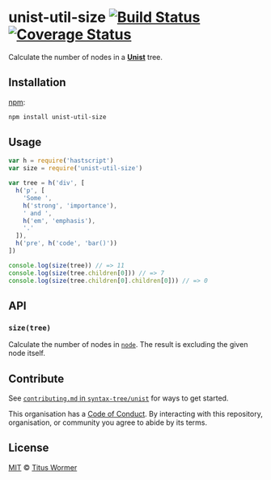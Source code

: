 # unist-util-size [![Build Status][travis-badge]][travis] [![Coverage Status][codecov-badge]][codecov]

Calculate the number of nodes in a [**Unist**][unist] tree.

## Installation

[npm][]:

```bash
npm install unist-util-size
```

## Usage

```js
var h = require('hastscript')
var size = require('unist-util-size')

var tree = h('div', [
  h('p', [
    'Some ',
    h('strong', 'importance'),
    ' and ',
    h('em', 'emphasis'),
    '.'
  ]),
  h('pre', h('code', 'bar()'))
])

console.log(size(tree)) // => 11
console.log(size(tree.children[0])) // => 7
console.log(size(tree.children[0].children[0])) // => 0
```

## API

### `size(tree)`

Calculate the number of nodes in [`node`][node].
The result is excluding the given node itself.

## Contribute

See [`contributing.md` in `syntax-tree/unist`][contributing] for ways to get
started.

This organisation has a [Code of Conduct][coc].  By interacting with this
repository, organisation, or community you agree to abide by its terms.

## License

[MIT][license] © [Titus Wormer][author]

<!-- Definitions -->

[travis-badge]: https://img.shields.io/travis/syntax-tree/unist-util-size.svg

[travis]: https://travis-ci.org/syntax-tree/unist-util-size

[codecov-badge]: https://img.shields.io/codecov/c/github/syntax-tree/unist-util-size.svg

[codecov]: https://codecov.io/github/syntax-tree/unist-util-size

[npm]: https://docs.npmjs.com/cli/install

[license]: LICENSE

[author]: http://wooorm.com

[unist]: https://github.com/syntax-tree/unist

[node]: https://github.com/syntax-tree/unist#node

[contributing]: https://github.com/syntax-tree/unist/blob/master/contributing.md

[coc]: https://github.com/syntax-tree/unist/blob/master/code-of-conduct.md
